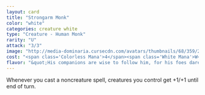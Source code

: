 ```yaml
---
layout: card
title: "Strongarm Monk"
color: "white"
categories: creature white
type: "Creature - Human Monk"
rarity: "U"
attack: "3/3"
image: "http://media-dominaria.cursecdn.com/avatars/thumbnails/68/359/200/283/635618444077079679.png"
cost: "<span class='Colorless Mana'>4</span><span class='White Mana'>W</span>"
flavor: "&quot;His companions are wise to follow him, for his foes dare not stand in his way.&quot;"
---
```


Whenever you cast a noncreature spell, creatures you control get +1/+1 until end of turn.
